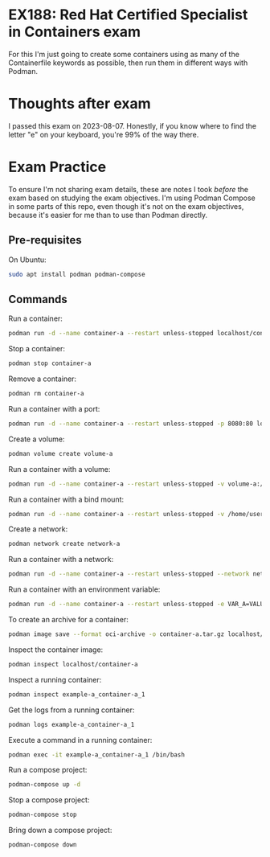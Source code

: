 # EX188: Red Hat Certified Specialist in Containers exam
For this I'm just going to create some containers using as many of the Containerfile keywords as possible, then run them in different ways with Podman.  


# Thoughts after exam
I passed this exam on 2023-08-07. Honestly, if you know where to find the letter "e" on your keyboard, you're 99% of the way there.  

# Exam Practice
To ensure I'm not sharing exam details, these are notes I took *before* the exam based on studying the exam objectives.
I'm using Podman Compose in some parts of this repo, even though it's not on the exam objectives, because it's easier for me than to use than Podman directly.

## Pre-requisites
On Ubuntu:
```bash
sudo apt install podman podman-compose
```

## Commands
Run a container:
```bash
podman run -d --name container-a --restart unless-stopped localhost/container-a
```

Stop a container:
```bash
podman stop container-a
```

Remove a container:
```bash
podman rm container-a
```

Run a container with a port:
```bash
podman run -d --name container-a --restart unless-stopped -p 8080:80 localhost/container-a
```

Create a volume:
```bash
podman volume create volume-a
```

Run a container with a volume:
```bash
podman run -d --name container-a --restart unless-stopped -v volume-a:/data localhost/container-a
```

Run a container with a bind mount:
```bash
podman run -d --name container-a --restart unless-stopped -v /home/user/data:/data localhost/container-a
```

Create a network:
```bash
podman network create network-a
```

Run a container with a network:
```bash
podman run -d --name container-a --restart unless-stopped --network network-a localhost/container-a
```

Run a container with an environment variable:
```bash
podman run -d --name container-a --restart unless-stopped -e VAR_A=VALUE_A localhost/container-a
```

To create an archive for a container:
```bash
podman image save --format oci-archive -o container-a.tar.gz localhost/container-a
```

Inspect the container image:
```bash
podman inspect localhost/container-a
```

Inspect a running container:
```bash
podman inspect example-a_container-a_1
```

Get the logs from a running container:
```bash
podman logs example-a_container-a_1
```

Execute a command in a running container:
```bash
podman exec -it example-a_container-a_1 /bin/bash
```

Run a compose project:
```bash
podman-compose up -d
```

Stop a compose project:
```bash
podman-compose stop
```

Bring down a compose project:
```bash
podman-compose down
```